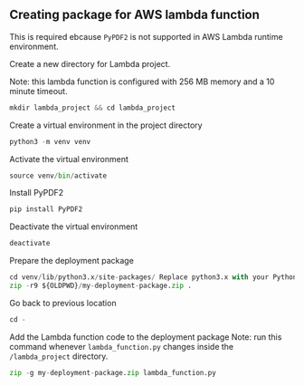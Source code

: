 ## Creating package for AWS lambda function

This is required ebcause `PyPDF2` is not supported in AWS Lambda runtime environment.

Create a new directory for Lambda project.

Note: this lambda function is configured with 256 MB memory and a 10 minute timeout.

```python
mkdir lambda_project && cd lambda_project
```

Create a virtual environment in the project directory

```python
python3 -m venv venv
```

Activate the virtual environment

```python
source venv/bin/activate
```

Install PyPDF2

```python
pip install PyPDF2
```

Deactivate the virtual environment

```python
deactivate
```

Prepare the deployment package
```python
cd venv/lib/python3.x/site-packages/ Replace python3.x with your Python version, e.g., python3.8
zip -r9 ${OLDPWD}/my-deployment-package.zip .
```

Go back to previous location

```python
cd -
```

Add the Lambda function code to the deployment package
Note: run this command whenever `lambda_function.py` changes inside the `/lambda_project` directory.

```python
zip -g my-deployment-package.zip lambda_function.py
```

